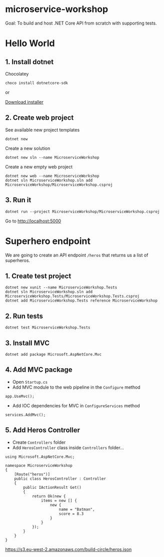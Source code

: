 # microservice-workshop

Goal: To build and host .NET Core API from scratch with supporting tests.

# Hello World


## 1. Install dotnet
Chocolatey
```
choco install dotnetcore-sdk
```

or

[Download installer](https://www.microsoft.com/net/download)


## 2. Create web project
See available new project templates
```
dotnet new
```

Create a new solution
```
dotnet new sln --name MicroserviceWorkshop
```

Create a new empty web project
```
dotnet new web --name MicroserviceWorkshop
dotnet sln MicroserviceWorkshop.sln add MicroserviceWorkshop/MicroserviceWorkshop.csproj
```


## 3. Run it
```
dotnet run --project MicroserviceWorkshop/MicroserviceWorkshop.csproj
```
Go to [http://localhost:5000](http://localhost:5000)



# Superhero endpoint
We are going to create an API endpoint `/heros` that returns us a list of superheros.


## 1. Create test project
```
dotnet new xunit --name MicroserviceWorkshop.Tests
dotnet sln MicroserviceWorkshop.sln add MicroserviceWorkshop.Tests/MicroserviceWorkshop.Tests.csproj
dotnet add MicroserviceWorkshop.Tests reference MicroserviceWorkshop
```

## 2. Run tests
```
dotnet test MicroserviceWorkshop.Tests
```


## 3. Install MVC
```
dotnet add package Microsoft.AspNetCore.Mvc
```


## 4. Add MVC package
- Open `Startup.cs`
- Add MVC module to the web pipeline in the `Configure` method
```
app.UseMvc();
```
- Add IOC dependencies for MVC in `ConfigureServices` method
```
services.AddMvc();
```


## 5. Add Heros Controller
- Create `Controllers` folder
- Add `HerosController` class inside `Controllers` folder...
```
using Microsoft.AspNetCore.Mvc;

namespace MicroserviceWorkshop
{
    [Route("heros")]
    public class HerosController : Controller
    {
        public IActionResult Get()
        {
            return Ok(new {
                items = new [] {
                    new {
                        name = "Batman",
                        score = 8.3
                    }
                }
            });
        }
    }
}
```


https://s3.eu-west-2.amazonaws.com/build-circle/heros.json